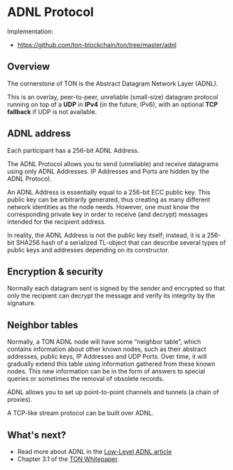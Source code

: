# ADNL Protocol

Implementation:

- https://github.com/ton-blockchain/ton/tree/master/adnl

## Overview

The cornerstone of TON is the Abstract Datagram Network Layer (ADNL).

This is an overlay, peer-to-peer, unreliable (small-size) datagram protocol running on top of a **UDP** in **IPv4** (in the future, IPv6), with an optional **TCP fallback** if UDP is not available.

## ADNL address

Each participant has a 256-bit ADNL Address.

The ADNL Protocol allows you to send (unreliable) and receive datagrams using only  ADNL Addresses. IP Addresses and Ports are hidden by the ADNL Protocol.

An ADNL Address is essentially equal to a 256-bit ECC public key. This public key can be arbitrarily generated, thus creating as many different network identities as the node needs.
However, one must know the corresponding private key in order to receive (and decrypt) messages intended for the recipient address.

In reality, the ADNL Address is not the public key itself; instead, it is a 256-bit SHA256 hash of a serialized TL-object that can describe several types of public keys and addresses depending on its constructor.

## Encryption & security

Normally each datagram sent is signed by the sender and encrypted so that only the recipient can decrypt the message and verify its integrity by the signature.

## Neighbor tables

Normally, a TON ADNL node will have some “neighbor table”, which contains information about other known nodes, such as their abstract addresses, public keys, IP Addresses and UDP Ports. Over time, it will gradually
extend this table using information gathered from these known nodes. This new information can be in the form of answers to special queries or sometimes the removal of obsolete records.

ADNL allows you to set up point-to-point channels and tunnels (a chain of proxies).

A TCP-like stream protocol can be built over ADNL.

## What's next?

- Read more about ADNL in the [Low-Level ADNL article](/learn/networking/low-level-adnl)
- Chapter 3.1 of the [TON Whitepaper](https://docs.ton.org/ton.pdf).
